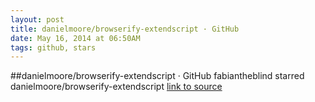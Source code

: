 ```yaml
---
layout: post
title: danielmoore/browserify-extendscript · GitHub
date: May 16, 2014 at 06:50AM
tags: github, stars
---
```

##danielmoore/browserify-extendscript · GitHub
fabiantheblind starred danielmoore/browserify-extendscript
[link to source](http://ift.tt/1jkFGoT) 
